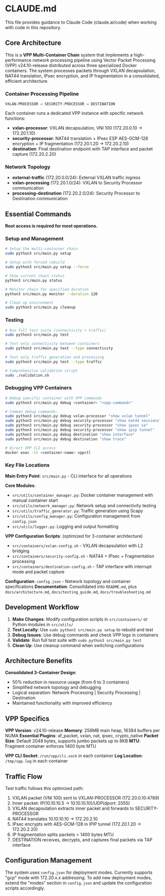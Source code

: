 # CLAUDE.md

This file provides guidance to Claude Code (claude.ai/code) when working with code in this repository.

## Core Architecture

This is a **VPP Multi-Container Chain** system that implements a high-performance network processing pipeline using Vector Packet Processing (VPP) v24.10-release distributed across three specialized Docker containers. The system processes packets through VXLAN decapsulation, NAT44 translation, IPsec encryption, and IP fragmentation in a consolidated, efficient architecture.

### Container Processing Pipeline
```
VXLAN-PROCESSOR → SECURITY-PROCESSOR → DESTINATION
```

Each container runs a dedicated VPP instance with specific network functions:
- **vxlan-processor**: VXLAN decapsulation, VNI 100 (172.20.0.10 → 172.20.1.10)
- **security-processor**: NAT44 translation + IPsec ESP AES-GCM-128 encryption + IP fragmentation (172.20.1.20 → 172.20.2.10)
- **destination**: Final destination endpoint with TAP interface and packet capture (172.20.2.20)

### Network Topology
- **external-traffic** (172.20.0.0/24): External VXLAN traffic ingress
- **vxlan-processing** (172.20.1.0/24): VXLAN to Security Processor communication
- **processing-destination** (172.20.2.0/24): Security Processor to Destination communication

## Essential Commands

**Root access is required for most operations.**

### Setup and Management
```bash
# Setup the multi-container chain
sudo python3 src/main.py setup

# Setup with forced rebuild
sudo python3 src/main.py setup --force

# Show current chain status
python3 src/main.py status

# Monitor chain for specified duration
python3 src/main.py monitor --duration 120

# Clean up environment
sudo python3 src/main.py cleanup
```

### Testing
```bash
# Run full test suite (connectivity + traffic)
sudo python3 src/main.py test

# Test only connectivity between containers
sudo python3 src/main.py test --type connectivity

# Test only traffic generation and processing
sudo python3 src/main.py test --type traffic

# Comprehensive validation script
sudo ./validation.sh
```

### Debugging VPP Containers
```bash
# Debug specific container with VPP commands
sudo python3 src/main.py debug <container> "<vpp-command>"

# Common debug commands:
sudo python3 src/main.py debug vxlan-processor "show vxlan tunnel"
sudo python3 src/main.py debug security-processor "show nat44 sessions"
sudo python3 src/main.py debug security-processor "show ipsec sa"
sudo python3 src/main.py debug security-processor "show ipip tunnel"
sudo python3 src/main.py debug destination "show interface"
sudo python3 src/main.py debug destination "show trace"

# Direct VPP CLI access
docker exec -it <container-name> vppctl
```

### Key File Locations

**Main Entry Point**: `src/main.py` - CLI interface for all operations

**Core Modules**:
- `src/utils/container_manager.py`: Docker container management with manual container start
- `src/utils/network_manager.py`: Network setup and connectivity testing  
- `src/utils/traffic_generator.py`: Traffic generation using Scapy
- `src/utils/config_manager.py`: Configuration management from `config.json`
- `src/utils/logger.py`: Logging and output formatting

**VPP Configuration Scripts**: (optimized for 3-container architecture)
- `src/containers/vxlan-config.sh` - VXLAN decapsulation with L2 bridging
- `src/containers/security-config.sh` - NAT44 + IPsec + Fragmentation processing
- `src/containers/destination-config.sh` - TAP interface with interrupt mode and packet capture

**Configuration**: `config.json` - Network topology and container specifications
**Documentation**: Consolidated into `README.md`, plus `docs/architecture.md`, `docs/testing_guide.md`, `docs/troubleshooting.md`

## Development Workflow

1. **Make Changes**: Modify configuration scripts in `src/containers/` or Python modules in `src/utils/`
2. **Test Locally**: Use `sudo python3 src/main.py setup` to rebuild and test
3. **Debug Issues**: Use debug commands and check VPP logs in containers
4. **Validate**: Run full test suite with `sudo python3 src/main.py test`
5. **Clean Up**: Use cleanup command when switching configurations

## Architecture Benefits

**Consolidated 3-Container Design**:
- 50% reduction in resource usage (from 6 to 3 containers)
- Simplified network topology and debugging
- Logical separation: Network Processing | Security Processing | Destination
- Maintained functionality with improved efficiency

## VPP Specifics

**VPP Version**: v24.10-release
**Memory**: 256MB main heap, 16384 buffers per NUMA
**Essential Plugins**: af_packet, vxlan, nat, ipsec, crypto_native
**Packet Size**: Default 2048 bytes, supports jumbo packets up to 8KB
**MTU**: Fragment container enforces 1400 byte MTU

**VPP CLI Socket**: `/run/vpp/cli.sock` in each container
**Log Location**: `/tmp/vpp.log` in each container

## Traffic Flow

Test traffic follows this optimized path:
1. VXLAN packet (VNI 100) sent to VXLAN-PROCESSOR (172.20.0.10:4789)
2. Inner packet: IP(10.10.10.5 → 10.10.10.10)/UDP(dport: 2055)
3. VXLAN decapsulation extracts inner packet and forwards to SECURITY-PROCESSOR
4. NAT44 translates 10.10.10.10 → 172.20.2.10
5. IPsec encrypts with AES-GCM-128 in IPIP tunnel (172.20.1.20 → 172.20.2.20)
6. IP fragmentation splits packets > 1400 bytes MTU
7. DESTINATION receives, decrypts, and captures final packets via TAP interface

## Configuration Management

The system uses `config.json` for deployment modes. Currently supports "gcp" mode with 172.20.x.x addressing. To add new deployment modes, extend the "modes" section in `config.json` and update the configuration scripts accordingly.